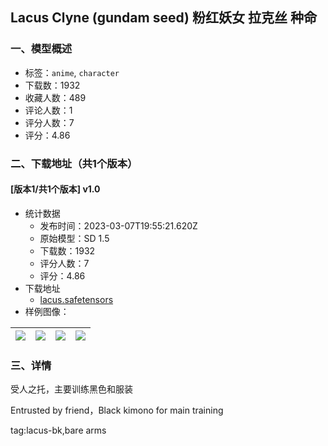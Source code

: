 ## Lacus Clyne (gundam seed) 粉红妖女 拉克丝 种命
### 一、模型概述

- 标签：`anime`, `character`
- 下载数：1932
- 收藏人数：489
- 评论人数：1
- 评分人数：7
- 评分：4.86

### 二、下载地址（共1个版本）

#### [版本1/共1个版本] v1.0

- 统计数据
  - 发布时间：2023-03-07T19:55:21.620Z
  - 原始模型：SD 1.5
  - 下载数：1932
  - 评分人数：7
  - 评分：4.86
- 下载地址
  - [lacus.safetensors](https://civitai.com/api/download/models/19930)
- 样例图像：

| <img src="https://image.civitai.com/xG1nkqKTMzGDvpLrqFT7WA/67257e3c-318b-4d0b-95cf-01e5e5e80000/width=450/210270.jpeg" /> | <img src="https://image.civitai.com/xG1nkqKTMzGDvpLrqFT7WA/9af44a0a-ca6d-4301-ca1e-7e52f3546b00/width=450/210273.jpeg" /> | <img src="https://image.civitai.com/xG1nkqKTMzGDvpLrqFT7WA/380a78f6-f321-4ced-b215-312a44bdf900/width=450/210272.jpeg" /> | <img src="https://image.civitai.com/xG1nkqKTMzGDvpLrqFT7WA/45cbb1c5-a7c1-48ba-cdb1-5802ccafc600/width=450/210271.jpeg" /> |
| ---- | ---- | ---- | ---- |


### 三、详情
<p>受人之托，主要训练黑色和服装</p><p>Entrusted by friend，Black kimono for main training</p><p>tag:lacus-bk,bare arms</p>